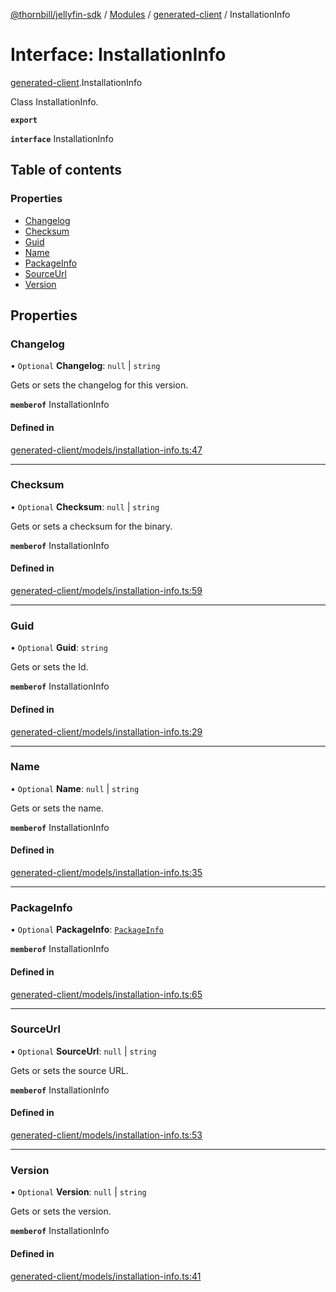 [@thornbill/jellyfin-sdk](../README.md) / [Modules](../modules.md) / [generated-client](../modules/generated_client.md) / InstallationInfo

# Interface: InstallationInfo

[generated-client](../modules/generated_client.md).InstallationInfo

Class InstallationInfo.

**`export`**

**`interface`** InstallationInfo

## Table of contents

### Properties

- [Changelog](generated_client.InstallationInfo.md#changelog)
- [Checksum](generated_client.InstallationInfo.md#checksum)
- [Guid](generated_client.InstallationInfo.md#guid)
- [Name](generated_client.InstallationInfo.md#name)
- [PackageInfo](generated_client.InstallationInfo.md#packageinfo)
- [SourceUrl](generated_client.InstallationInfo.md#sourceurl)
- [Version](generated_client.InstallationInfo.md#version)

## Properties

### Changelog

• `Optional` **Changelog**: ``null`` \| `string`

Gets or sets the changelog for this version.

**`memberof`** InstallationInfo

#### Defined in

[generated-client/models/installation-info.ts:47](https://github.com/jellyfin/jellyfin-sdk-typescript/blob/7402732/src/generated-client/models/installation-info.ts#L47)

___

### Checksum

• `Optional` **Checksum**: ``null`` \| `string`

Gets or sets a checksum for the binary.

**`memberof`** InstallationInfo

#### Defined in

[generated-client/models/installation-info.ts:59](https://github.com/jellyfin/jellyfin-sdk-typescript/blob/7402732/src/generated-client/models/installation-info.ts#L59)

___

### Guid

• `Optional` **Guid**: `string`

Gets or sets the Id.

**`memberof`** InstallationInfo

#### Defined in

[generated-client/models/installation-info.ts:29](https://github.com/jellyfin/jellyfin-sdk-typescript/blob/7402732/src/generated-client/models/installation-info.ts#L29)

___

### Name

• `Optional` **Name**: ``null`` \| `string`

Gets or sets the name.

**`memberof`** InstallationInfo

#### Defined in

[generated-client/models/installation-info.ts:35](https://github.com/jellyfin/jellyfin-sdk-typescript/blob/7402732/src/generated-client/models/installation-info.ts#L35)

___

### PackageInfo

• `Optional` **PackageInfo**: [`PackageInfo`](generated_client.PackageInfo.md)

**`memberof`** InstallationInfo

#### Defined in

[generated-client/models/installation-info.ts:65](https://github.com/jellyfin/jellyfin-sdk-typescript/blob/7402732/src/generated-client/models/installation-info.ts#L65)

___

### SourceUrl

• `Optional` **SourceUrl**: ``null`` \| `string`

Gets or sets the source URL.

**`memberof`** InstallationInfo

#### Defined in

[generated-client/models/installation-info.ts:53](https://github.com/jellyfin/jellyfin-sdk-typescript/blob/7402732/src/generated-client/models/installation-info.ts#L53)

___

### Version

• `Optional` **Version**: ``null`` \| `string`

Gets or sets the version.

**`memberof`** InstallationInfo

#### Defined in

[generated-client/models/installation-info.ts:41](https://github.com/jellyfin/jellyfin-sdk-typescript/blob/7402732/src/generated-client/models/installation-info.ts#L41)
